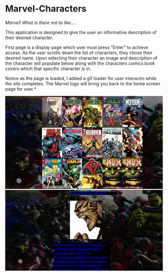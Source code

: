 # Marvel-Characters


*Marvel!  What is there not to like....*

This application is designed to give the user an informative description of their desired character. 

First page is a display page which user must press "Enter" to achieve access. 
As the user scrolls down the list of characters, they chose their desired name. 
Upon selecting their character an image and description of the character will populate below along with the characters comics book covers
which that specific character is in. 

Notice as the page is loaded, I added a gif loader for user interactin while the site completes. 
The Marvel logo will bring you back to the home screen page for user.*

![Marvel Comic Screenshot](https://github.com/lcrewss/Marvel-Characters/blob/master/Marvel_Comic_ScreenShot.png)
![Marvel Comic Screenshot](https://github.com/lcrewss/Marvel-Characters/blob/master/Marvel_Character_ScreenShot.png)


